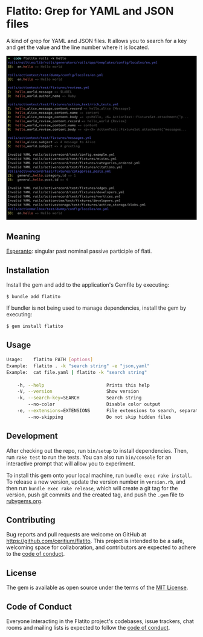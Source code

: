 # Flatito: Grep for YAML and JSON files

A kind of grep for YAML and JSON files. It allows you to search for a key and get the value and the line number where it is located.

![Example](docs/screenshot.png)

## Meaning

[Esperanto](https://en.wiktionary.org/wiki/flatito): singular past nominal passive participle of flati.

## Installation

Install the gem and add to the application's Gemfile by executing:

    $ bundle add flatito

If bundler is not being used to manage dependencies, install the gem by executing:

    $ gem install flatito

## Usage

```sh
Usage:    flatito PATH [options]
Example:  flatito . -k "search string" -e "json,yaml"
Example:  cat file.yaml | flatito -k "search string"

    -h, --help                       Prints this help
    -V, --version                    Show version
    -k, --search-key=SEARCH          Search string
        --no-color                   Disable color output
    -e, --extensions=EXTENSIONS      File extensions to search, separated by comma, default: (json,yaml,yaml)
        --no-skipping                Do not skip hidden files
```

## Development

After checking out the repo, run `bin/setup` to install dependencies. Then, run `rake test` to run the tests. You can also run `bin/console` for an interactive prompt that will allow you to experiment.

To install this gem onto your local machine, run `bundle exec rake install`. To release a new version, update the version number in `version.rb`, and then run `bundle exec rake release`, which will create a git tag for the version, push git commits and the created tag, and push the `.gem` file to [rubygems.org](https://rubygems.org).

## Contributing

Bug reports and pull requests are welcome on GitHub at https://github.com/ceritium/flatito. This project is intended to be a safe, welcoming space for collaboration, and contributors are expected to adhere to the [code of conduct](https://github.com/ceritium/flatito/blob/master/CODE_OF_CONDUCT.md).

## License

The gem is available as open source under the terms of the [MIT License](https://opensource.org/licenses/MIT).

## Code of Conduct

Everyone interacting in the Flatito project's codebases, issue trackers, chat rooms and mailing lists is expected to follow the [code of conduct](https://github.com/ceritium/flatito/blob/master/CODE_OF_CONDUCT.md).
